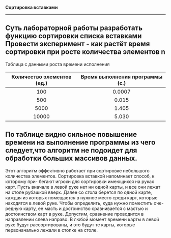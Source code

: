    **Сортировка вставками**


------------------------------------------------
Суть лабораторной работы разработать функцию сортировки списка вставками
Провести эксперимент - как растёт время сортировки при росте количества элементов n
------------------------------------------------
Таблица с данными роста времени исполнения

| Количество элементов (ед.) | Время выполнения программы (с.)  |
| :-------------------------:|:--------------------------------:|
| 100                        |0.0007                            |
| 500                        |0.015                             |
| 5000                       |1.405                             |
| 10000                      |5.030                             |

По таблице видно сильное повышение времени на выполнение программы из чего следует,что алгоритм не подоидет для обработки больших массивов данных.
------------------------------------------------
Этот алгоритм эффективно работает при сортировке небольшого количества элементов. Сортировка вставкой напоминает способ, к которому при-
бегают игроки для сортировки имеющихся на руках карт. Пусть вначале в левой руке нет ни одной карты, и все они лежат на столе рубашкой вверх. Далее со стола 
берется по одной карте, каждая из которых помещается в нужное место среди карт, которые находятся в левой руке. Чтобы определить, куда нужно поместить оче-
редную карту, ее масть и достоинство сравнивается с мастью и достоинством карт в руке. Допустим, сравнение проводится в направлении слева направо.
В любой момент времени карты в левой руке будут рассортированы, и это будут те карты, которые первоначально лежали в стопке на столе.

